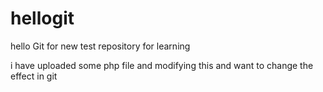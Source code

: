 hellogit
========

hello Git for new test repository for learning

i have uploaded some php file and modifying this and want to change the effect in git
